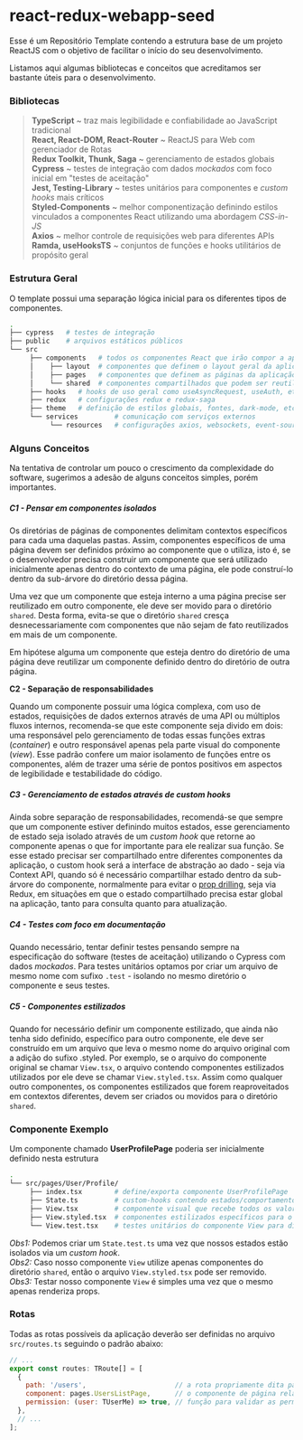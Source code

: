 # react-redux-webapp-seed

Esse é um Repositório Template contendo a estrutura base de um projeto ReactJS com o objetivo de facilitar o início do seu desenvolvimento.

Listamos aqui algumas bibliotecas e conceitos que acreditamos ser bastante úteis para o desenvolvimento.

### Bibliotecas

> **TypeScript** ~ traz mais legibilidade e confiabilidade ao JavaScript tradicional  
> **React, React-DOM, React-Router** ~ ReactJS para Web com gerenciador de Rotas  
> **Redux Toolkit, Thunk, Saga** ~ gerenciamento de estados globais  
> **Cypress** ~ testes de integração com dados *mockados* com foco inicial em "testes de aceitação"  
> **Jest, Testing-Library** ~ testes unitários para componentes e *custom hooks* mais críticos  
> **Styled-Components** ~ melhor componentização definindo estilos vinculados a componentes React utilizando uma abordagem *CSS-in-JS*  
> **Axios** ~ melhor controle de requisições web para diferentes APIs  
> **Ramda, useHooksTS** ~ conjuntos de funções e hooks utilitários de propósito geral  

### Estrutura Geral

O template possui uma separação lógica inicial para os diferentes tipos de componentes.

```bash
.
├── cypress   # testes de integração
├── public    # arquivos estáticos públicos
└── src
     ├── components   # todos os componentes React que irão compor a aplicação
     │    ├── layout  # componentes que definem o layout geral da aplicação como headers, footers, etc.
     │    ├── pages   # componentes que definem as páginas da aplicação
     │    └── shared  # componentes compartilhados que podem ser reutilizados por outros componentes
     ├── hooks   # hooks de uso geral como useAsyncRequest, useAuth, etc.
     ├── redux   # configurações redux e redux-saga
     ├── theme   # definição de estilos globais, fontes, dark-mode, etc.
     └── services         # comunicação com serviços externos
          └── resources   # configurações axios, websockets, event-sources, etc.
```

### Alguns Conceitos

Na tentativa de controlar um pouco o crescimento da complexidade do software, sugerimos a adesão  de alguns conceitos simples, porém importantes.

##### C1 - Pensar em componentes isolados

Os diretórias de páginas de componentes delimitam contextos específicos para cada uma daquelas pastas. Assim, componentes específicos de uma página devem ser definidos próximo ao componente que o utiliza, isto é, se o desenvolvedor precisa construir um componente que será utilizado inicialmente apenas dentro do contexto de uma página, ele pode construí-lo dentro da sub-árvore do diretório dessa página. 

Uma vez que um componente que esteja interno a uma página precise ser reutilizado em outro componente, ele deve ser movido para o diretório `shared`. Desta forma, evita-se que o diretório `shared` cresça desnecessariamente com componentes que não sejam de fato reutilizados em mais de um componente. 

Em hipótese alguma um componente que esteja dentro do diretório de uma página deve reutilizar um componente definido dentro do diretório de outra página.

**C2 - Separação de responsabilidades**

Quando um componente possuir uma lógica complexa, com uso de estados, requisições de dados externos através de uma API ou múltiplos fluxos internos, recomenda-se que este componente seja divido em dois: uma responsável pelo gerenciamento de todas essas funções extras (*container*) e outro responsável apenas pela parte visual do componente (*view*). Esse padrão confere um maior isolamento de funções entre os componentes, além de trazer uma série de pontos positivos em aspectos de legibilidade e testabilidade do código.

##### C3 - Gerenciamento de estados através de *custom hooks*

Ainda sobre separação de responsabilidades, recomendá-se que sempre que um componente estiver definindo muitos estados, esse gerenciamento de estado seja isolado através de um *custom hook* que retorne ao componente apenas o que for importante para ele realizar sua função. Se esse estado precisar ser compartilhado entre diferentes componentes da aplicação, o custom hook será a interface de abstração ao dado - seja via Context API, quando só é necessário compartilhar estado dentro da sub-árvore do componente, normalmente para evitar o [prop drilling](https://kentcdodds.com/blog/prop-drilling), seja via Redux, em situações em que o estado compartilhado precisa estar global na aplicação, tanto para consulta quanto para atualização.

##### C4 - Testes com foco em documentação

Quando necessário, tentar definir testes pensando sempre na especificação do software (testes de aceitação) utilizando o Cypress com dados *mockados*. Para testes unitários optamos por criar um arquivo de mesmo nome com sufixo `.test` - isolando no mesmo diretório o componente e seus testes.

##### C5 - Componentes estilizados

Quando for necessário definir um componente estilizado, que ainda não tenha sido definido, específico para outro componente, ele deve ser construído em um arquivo que leva o mesmo nome do arquivo original com a adição do sufixo .styled. Por exemplo, se o arquivo do componente original se chamar `View.tsx`, o arquivo contendo componentes estilizados utilizados por ele deve se chamar `View.styled.tsx`. Assim como qualquer outro componentes, os componentes estilizados que forem reaproveitados em contextos diferentes, devem ser criados ou movidos para o diretório `shared`. 

### Componente Exemplo

Um componente chamado **UserProfilePage** poderia ser inicialmente definido nesta estrutura

```bash
.
└── src/pages/User/Profile/
     ├── index.tsx        # define/exporta componente UserProfilePage
     ├── State.ts         # custom-hooks contendo estados/comportamentos da página
     ├── View.tsx         # componente visual que recebe todos os valores via props
     ├── View.styled.tsx  # componentes estilizados específicos para o componente View
     └── View.test.tsx    # testes unitários do componente View para diferentes props
```

_Obs1:_ Podemos criar um `State.test.ts` uma vez que nossos estados estão isolados via um *custom hook*.  
_Obs2:_ Caso nosso componente `View` utilize apenas componentes do diretório `shared`, então o arquivo `View.styled.tsx` pode ser removido.  
_Obs3:_ Testar nosso componente `View` é simples uma vez que o mesmo apenas renderiza props.  

### Rotas

Todas as rotas possíveis da aplicação deverão ser definidas no arquivo `src/routes.ts` seguindo o padrão abaixo:

```javascript
// ...
export const routes: TRoute[] = [
  {
    path: '/users',                      // a rota propriamente dita para uma página
    component: pages.UsersListPage,      // o componente de página relacionado à rota definida
    permission: (user: TUserMe) => true, // função para validar as permissões do usuário à rota definida
  },
  // ...
];
```
